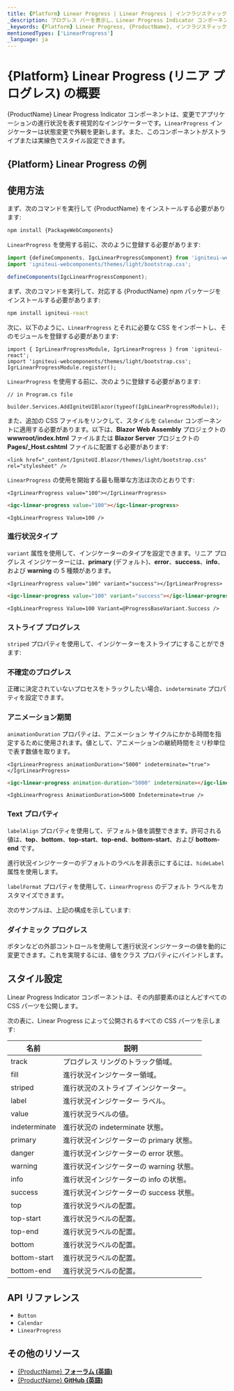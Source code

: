 ```yaml
---
title: {Platform} Linear Progress | Linear Progress | インフラジスティックス
_description: プログレス バーを表示し、Linear Progress Indicator コンポーネントを使用して、無限の色とストライプ オプションで外観をカスタマイズします。
_keywords: {Platform} Linear Progress, {ProductName}, インフラジスティックス
mentionedTypes: ['LinearProgress']
_language: ja
---
```


# {Platform} Linear Progress (リニア プログレス) の概要
{ProductName} Linear Progress Indicator コンポーネントは、変更でアプリケーションの進行状況を表す視覚的なインジケーターです。`LinearProgress` インジケーターは状態変更で外観を更新します。また、このコンポーネントがストライプまたは実線色でスタイル設定できます。

## {Platform} Linear Progress の例

<code-view style="height: 80px"
           data-demos-base-url="{environment:dvDemosBaseUrl}"
           iframe-src="{environment:demosBaseUrl}/inputs/linear-progress-indicator-simple"
           alt="{Platform}  Linear Progress の例"
           github-src="inputs/linear-progress-indicator/simple">
</code-view>

<div class="divider--half"></div>

## 使用方法

<!-- WebComponents -->
まず、次のコマンドを実行して {ProductName} をインストールする必要があります:

```cmd
npm install {PackageWebComponents}
```

`LinearProgress` を使用する前に、次のように登録する必要があります:

```ts
import {defineComponents, IgcLinearProgressComponent} from 'igniteui-webcomponents';
import 'igniteui-webcomponents/themes/light/bootstrap.css';

defineComponents(IgcLinearProgressComponent);
```
<!-- end: WebComponents -->

<!-- React -->
まず、次のコマンドを実行して、対応する {ProductName} npm パッケージをインストールする必要があります:

```cmd
npm install igniteui-react
```

次に、以下のように、`LinearProgress` とそれに必要な CSS をインポートし、そのモジュールを登録する必要があります:

```tsx
import { IgrLinearProgressModule, IgrLinearProgress } from 'igniteui-react';
import 'igniteui-webcomponents/themes/light/bootstrap.css';
IgrLinearProgressModule.register();
```
<!-- end: React -->

<!-- Blazor -->
`LinearProgress` を使用する前に、次のように登録する必要があります:


```razor
// in Program.cs file

builder.Services.AddIgniteUIBlazor(typeof(IgbLinearProgressModule));
```

また、追加の CSS ファイルをリンクして、スタイルを `Calendar` コンポーネントに適用する必要があります。以下は、**Blazor Web Assembly** プロジェクトの **wwwroot/index.html** ファイルまたは **Blazor Server** プロジェクトの **Pages/_Host.cshtml** ファイルに配置する必要があります:

```razor
<link href="_content/IgniteUI.Blazor/themes/light/bootstrap.css" rel="stylesheet" />
```
<!-- end: Blazor -->


`LinearProgress` の使用を開始する最も簡単な方法は次のとおりです:

```tsx
<IgrLinearProgress value="100"></IgrLinearProgress>
```

```html
<igc-linear-progress value="100"></igc-linear-progress>
```

```razor
<IgbLinearProgress Value=100 />
```

### 進行状況タイプ

`variant` 属性を使用して、インジケーターのタイプを設定できます。リニア プログレス インジケーターには、**primary** (デフォルト)、**error**、**success**、**info**、および **warning** の 5 種類があります。

```tsx
<IgrLinearProgress value="100" variant="success"></IgrLinearProgress>
```

```html
<igc-linear-progress value="100" variant="success"></igc-linear-progress>
```

```razor
<IgbLinearProgress Value=100 Variant=@ProgressBaseVariant.Success />
```

### ストライプ プログレス

`striped` プロパティを使用して、インジケーターをストライプにすることができます:

<code-view style="height: 200px"
           data-demos-base-url="{environment:dvDemosBaseUrl}"
           iframe-src="{environment:demosBaseUrl}/inputs/linear-progress-indicator-types"
           alt="{Platform}  Linear Progress Striped の例"
           github-src="inputs/linear-progress-indicator/types">
</code-view>

<div class="divider--half"></div>

### 不確定のプログレス

正確に決定されていないプロセスをトラックしたい場合、`indeterminate` プロパティを設定できます。

### アニメーション期間

`animationDuration` プロパティは、アニメーション サイクルにかかる時間を指定するために使用されます。値として、アニメーションの継続時間をミリ秒単位で表す数値を取ります。

```tsx
<IgrLinearProgress animationDuration="5000" indeterminate="true"></IgrLinearProgress>
```

```html
<igc-linear-progress animation-duration="5000" indeterminate></igc-linear-progress>
```

```razor
<IgbLinearProgress AnimationDuration=5000 Indeterminate=true />
```

### Text プロパティ

`labelAlign` プロパティを使用して、デフォルト値を調整できます。許可される値は、**top**、**bottom**、**top-start**、**top-end**、**bottom-start**、および **bottom-end** です。

進行状況インジケーターのデフォルトのラベルを非表示にするには、`hideLabel` 属性を使用します。

`labelFormat` プロパティを使用して、`LinearProgress` のデフォルト ラベルをカスタマイズできます。

次のサンプルは、上記の構成を示しています:

<code-view style="height: 200px"
           data-demos-base-url="{environment:dvDemosBaseUrl}"
           iframe-src="{environment:demosBaseUrl}/inputs/linear-progress-indicator-striped"
           alt="{Platform} Linear Progress Text の例"
           github-src="inputs/linear-progress-indicator/striped">
</code-view>

<div class="divider--half"></div>

### ダイナミック プログレス

ボタンなどの外部コントロールを使用して進行状況インジケーターの値を動的に変更できます。これを実現するには、値をクラス プロパティにバインドします。

<code-view style="height:200px"
            data-demos-base-url="{environment:dvDemosBaseUrl}"
           iframe-src="{environment:demosBaseUrl}/inputs/linear-progress-indicator-dynamic"
           alt="{Platform} Linear Progress Dynamic の例"
           github-src="inputs/linear-progress-indicator/dynamic">
</code-view>

<div class="divider--half"></div>

## スタイル設定

Linear Progress Indicator コンポーネントは、その内部要素のほとんどすべての CSS パーツを公開します。

<code-view style="height: 80px"
           data-demos-base-url="{environment:dvDemosBaseUrl}"
           iframe-src="{environment:demosBaseUrl}/inputs/linear-progress-indicator-styling"
           alt="{Platform} Linear Progress のスタイル設定"
           github-src="inputs/linear-progress-indicator/styling">
</code-view>

次の表に、Linear Progress によって公開されるすべての CSS パーツを示します:

|名前|説明|
|--|--|
| track         | プログレス リングのトラック領域。 |
| fill          | 進行状況インジケーター領域。|
| striped       | 進行状況のストライプ インジケーター。 |
| label         | 進行状況インジケーター ラベル。 |
| value         | 進行状況ラベルの値。 |
| indeterminate | 進行状況の indeterminate 状態。 |
| primary       | 進行状況インジケーターの primary 状態。 |
| danger        | 進行状況インジケーターの error 状態。 |
| warning       | 進行状況インジケーターの warning 状態。 |
| info          | 進行状況インジケーターの info の状態。|
| success       | 進行状況インジケーターの success 状態。 |
| top           | 進行状況ラベルの配置。 |
| top-start     | 進行状況ラベルの配置。 |
| top-end       | 進行状況ラベルの配置。 |
| bottom        | 進行状況ラベルの配置。 |
| bottom-start  | 進行状況ラベルの配置。 |
| bottom-end    | 進行状況ラベルの配置。 |

<div class="divider"></div>


## API リファレンス

 - `Button`
 - `Calendar`
 - `LinearProgress`


## その他のリソース

* [{ProductName} **フォーラム (英語)**](https://www.infragistics.com/community/forums/f/ignite-ui-for-{PlatformLower})
* [{ProductName} **GitHub (英語)**](https://github.com/IgniteUI/igniteui-{PlatformLowerNoHyphen})